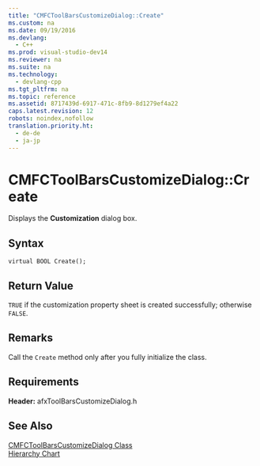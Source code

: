 ```yaml
---
title: "CMFCToolBarsCustomizeDialog::Create"
ms.custom: na
ms.date: 09/19/2016
ms.devlang: 
  - C++
ms.prod: visual-studio-dev14
ms.reviewer: na
ms.suite: na
ms.technology: 
  - devlang-cpp
ms.tgt_pltfrm: na
ms.topic: reference
ms.assetid: 8717439d-6917-471c-8fb9-8d1279ef4a22
caps.latest.revision: 12
robots: noindex,nofollow
translation.priority.ht: 
  - de-de
  - ja-jp
---
```

# CMFCToolBarsCustomizeDialog::Create
Displays the **Customization** dialog box.  
  
## Syntax  
  
```  
virtual BOOL Create();  
```  
  
## Return Value  
 `TRUE` if the customization property sheet is created successfully; otherwise `FALSE`.  
  
## Remarks  
 Call the `Create` method only after you fully initialize the class.  
  
## Requirements  
 **Header:** afxToolBarsCustomizeDialog.h  
  
## See Also  
 [CMFCToolBarsCustomizeDialog Class](../vs140/CMFCToolBarsCustomizeDialog-Class.md)   
 [Hierarchy Chart](../vs140/Hierarchy-Chart.md)